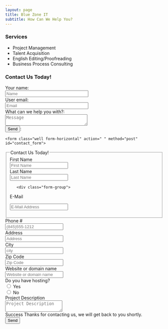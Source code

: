 ```yaml
---
layout: page
title: Blue Zone IT
subtitle: How Can We Help You? 
---
```


### Services

- Project Management
- Talent Acquisition
- English Editing/Proofreading
- Business Process Consulting


### Contact Us Today!

<form id="contactform" method="POST">
Your name:<br>
<input type="text" name="name" size="30" placeholder="Name"> 
<br>
User email:<br>
<input type="email" name="_replyto" size="30" placeholder="Email"> 
<br>
What can we help you with?:<br>
<textarea name="message" placeholder="Message" cols="30"></textarea> 
<input type="text" name="_gotcha" style="display:none" />
<input type="hidden" name="_subject" value="Website contact" />
<br>
<input type="submit" value="Send">:
</form>

<script>
    var contactform =  document.getElementById('contactform');
    contactform.setAttribute('action', '//formspree.io/' + 'jlastwood' + '@' + 'gmail' + '.' + 'com');
</script>

<div class="container">

    <form class="well form-horizontal" action=" " method="post"  id="contact_form">
<fieldset>

<!-- Form Name -->
<legend>Contact Us Today!</legend>

<!-- Text input-->

<div class="form-group">
  <label class="col-md-4 control-label">First Name</label>  
  <div class="col-md-4 inputGroupContainer">
  <div class="input-group">
  <span class="input-group-addon"><i class="glyphicon glyphicon-user"></i></span>
  <input  name="first_name" placeholder="First Name" class="form-control"  type="text">
    </div>
  </div>
</div>

<!-- Text input-->

<div class="form-group">
  <label class="col-md-4 control-label" >Last Name</label> 
    <div class="col-md-4 inputGroupContainer">
    <div class="input-group">
  <span class="input-group-addon"><i class="glyphicon glyphicon-user"></i></span>
  <input name="last_name" placeholder="Last Name" class="form-control"  type="text">
    </div>
  </div>
</div>

<!-- Text input-->
       <div class="form-group">
  <label class="col-md-4 control-label">E-Mail</label>  
    <div class="col-md-4 inputGroupContainer">
    <div class="input-group">
        <span class="input-group-addon"><i class="glyphicon glyphicon-envelope"></i></span>
  <input name="email" placeholder="E-Mail Address" class="form-control"  type="text">
    </div>
  </div>
</div>


<!-- Text input-->
       
<div class="form-group">
  <label class="col-md-4 control-label">Phone #</label>  
    <div class="col-md-4 inputGroupContainer">
    <div class="input-group">
        <span class="input-group-addon"><i class="glyphicon glyphicon-earphone"></i></span>
  <input name="phone" placeholder="(845)555-1212" class="form-control" type="text">
    </div>
  </div>
</div>

<!-- Text input-->
      
<div class="form-group">
  <label class="col-md-4 control-label">Address</label>  
    <div class="col-md-4 inputGroupContainer">
    <div class="input-group">
        <span class="input-group-addon"><i class="glyphicon glyphicon-home"></i></span>
  <input name="address" placeholder="Address" class="form-control" type="text">
    </div>
  </div>
</div>

<!-- Text input-->
 
<div class="form-group">
  <label class="col-md-4 control-label">City</label>  
    <div class="col-md-4 inputGroupContainer">
    <div class="input-group">
        <span class="input-group-addon"><i class="glyphicon glyphicon-home"></i></span>
  <input name="city" placeholder="city" class="form-control"  type="text">
    </div>
  </div>
</div>


<!-- Text input-->

<div class="form-group">
  <label class="col-md-4 control-label">Zip Code</label>  
    <div class="col-md-4 inputGroupContainer">
    <div class="input-group">
        <span class="input-group-addon"><i class="glyphicon glyphicon-home"></i></span>
  <input name="zip" placeholder="Zip Code" class="form-control"  type="text">
    </div>
</div>
</div>

<!-- Text input-->
<div class="form-group">
  <label class="col-md-4 control-label">Website or domain name</label>  
   <div class="col-md-4 inputGroupContainer">
    <div class="input-group">
        <span class="input-group-addon"><i class="glyphicon glyphicon-globe"></i></span>
  <input name="website" placeholder="Website or domain name" class="form-control" type="text">
    </div>
  </div>
</div>

<!-- radio checks -->
 <div class="form-group">
                        <label class="col-md-4 control-label">Do you have hosting?</label>
                        <div class="col-md-4">
                            <div class="radio">
                                <label>
                                    <input type="radio" name="hosting" value="yes" /> Yes
                                </label>
                            </div>
                            <div class="radio">
                                <label>
                                    <input type="radio" name="hosting" value="no" /> No
                                </label>
                            </div>
                        </div>
                    </div>

<!-- Text area -->
  
<div class="form-group">
  <label class="col-md-4 control-label">Project Description</label>
    <div class="col-md-4 inputGroupContainer">
    <div class="input-group">
        <span class="input-group-addon"><i class="glyphicon glyphicon-pencil"></i></span>
        	<textarea class="form-control" name="comment" placeholder="Project Description"></textarea>
  </div>
  </div>
</div>

<!-- Success message -->
<div class="alert alert-success" role="alert" id="success_message">Success <i class="glyphicon glyphicon-thumbs-up"></i> Thanks for contacting us, we will get back to you shortly.</div>

<!-- Button -->
<div class="form-group">
  <label class="col-md-4 control-label"></label>
  <div class="col-md-4">
    <button type="submit" class="btn btn-warning" >Send <span class="glyphicon glyphicon-send"></span></button>
  </div>
</div>

</fieldset>
</form>
</div>
    </div><!-- /.container -->
